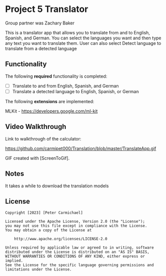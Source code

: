 # Project 5 Translator

Group partner was Zachary Baker

This is a translator app that allows you to translate from and to English, Spanish, and German. 
You can select the languages you want and then type any text you want to translate them.
User can also select Detect language to translate from a detected language

## Functionality 

The following **required** functionality is completed:

* [ ] Translate to and from English, Spanish, and German
* [ ] Translate a detected language to English, Spanish, or German

The following **extensions** are implemented:

MLKit - https://developers.google.com/ml-kit

## Video Walkthrough

Link to walkthrough of the calculator:

https://github.com/carmipet000/Translation/blob/master/TranslateApp.gif

GIF created with [ScreenToGif].

## Notes

It takes a while to download the translation models

## License

    Copyright [2023] [Peter Carmichael]

    Licensed under the Apache License, Version 2.0 (the "License");
    you may not use this file except in compliance with the License.
    You may obtain a copy of the License at

        http://www.apache.org/licenses/LICENSE-2.0

    Unless required by applicable law or agreed to in writing, software
    distributed under the License is distributed on an "AS IS" BASIS,
    WITHOUT WARRANTIES OR CONDITIONS OF ANY KIND, either express or implied.
    See the License for the specific language governing permissions and
    limitations under the License.
